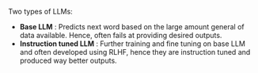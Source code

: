 Two types of LLMs:
- **Base LLM** : Predicts next word based on the large amount general of data available. Hence, often fails at providing desired outputs.
- **Instruction tuned LLM** : Further training and fine tuning on base LLM and often developed using RLHF, hence they are instruction tuned and produced way better outputs.

  
